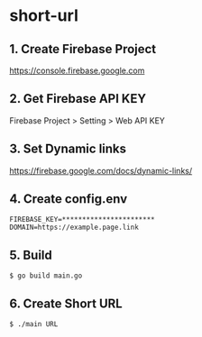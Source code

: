 # short-url

## 1. Create Firebase Project
https://console.firebase.google.com

## 2. Get Firebase API KEY
Firebase Project > Setting > Web API KEY

## 3. Set Dynamic links
https://firebase.google.com/docs/dynamic-links/

## 4. Create config.env
```
FIREBASE_KEY=***********************
DOMAIN=https://example.page.link
```

## 5. Build
```terminal
$ go build main.go
```

## 6. Create Short URL
```terminal
$ ./main URL
```
